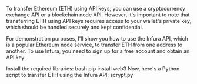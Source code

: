 To transfer Ethereum (ETH) using API keys, you can use a cryptocurrency exchange API or a blockchain node API. However, it's important to note that transferring ETH using API keys requires access to your wallet's private key, which should be handled securely and kept confidential.

For demonstration purposes, I'll show you how to use the Infura API, which is a popular Ethereum node service, to transfer ETH from one address to another. To use Infura, you need to sign up for a free account and obtain an API key.

Install the required libraries:
bash
pip install web3
Now, here's a Python script to transfer ETH using the Infura API:
scrypt.py
